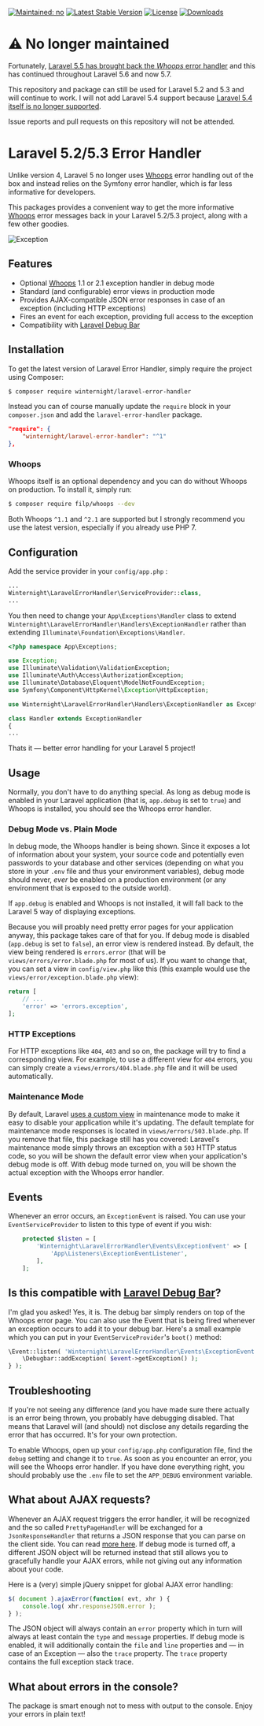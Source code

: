 [![Maintained: no](https://img.shields.io/maintenance/no/2017.svg?style=flat-square)](http://unmaintained.tech/)
[![Latest Stable Version](https://img.shields.io/packagist/v/winternight/laravel-error-handler.svg?style=flat-square)](https://packagist.org/packages/winternight/laravel-error-handler) [![License](https://img.shields.io/dub/l/vibe-d.svg?style=flat-square)](license.md) [![Downloads](https://img.shields.io/packagist/dt/winternight/laravel-error-handler.svg?style=flat-square)](https://packagist.org/packages/winternight/laravel-error-handler)

# ⚠️ No longer maintained

Fortunately, [Laravel 5.5 has brought back the *Whoops* error handler](https://laravel-news.com/whoops-laravel-5-5) and this has continued throughout Laravel 5.6 and now 5.7.

This repository and package can still be used for Laravel 5.2 and 5.3 and will continue to work. I will not add Laravel 5.4 support because [Laravel 5.4 itself is no longer supported](https://laravel.com/docs/5.7/releases#support-policy).

Issue reports and pull requests on this repository will not be attended.

# Laravel 5.2/5.3 Error Handler

Unlike version 4, Laravel 5 no longer uses [Whoops](https://github.com/filp/whoops "filp/whoops") error handling out of
the box and instead relies on the Symfony error handler, which is far less
informative for developers.

This packages provides a convenient way to get the more informative [Whoops](https://github.com/filp/whoops "filp/whoops") 
error messages back in your Laravel 5.2/5.3 project, along with a few other goodies.

![Exception](screenshot.png "The Whoops Error Handler in Action!" )

## Features

* Optional [Whoops](https://github.com/filp/whoops "filp/whoops") 1.1 or 2.1 exception handler in debug mode
* Standard (and configurable) error views in production mode
* Provides AJAX-compatible JSON error responses in case of an exception (including HTTP exceptions)
* Fires an event for each exception, providing full access to the exception
* Compatibility with [Laravel Debug Bar](https://github.com/barryvdh/laravel-debugbar "barryvdh/laravel-debugbar")

## Installation

To get the latest version of Laravel Error Handler, simply require the project using Composer:

```bash
$ composer require winternight/laravel-error-handler
```

Instead you can of course manually update the `require` block in your `composer.json` and add the `laravel-error-handler` package.

```json
"require": {
    "winternight/laravel-error-handler": "^1"
},
```

### Whoops

Whoops itself is an optional dependency and you can do without Whoops on production. To install it, simply run:

```bash
$ composer require filp/whoops --dev
```

Both Whoops `^1.1` and `^2.1` are supported but I strongly recommend you use the latest version, especially if you already use PHP 7.

## Configuration 

Add the service provider in your `config/app.php` :

```php
...
Winternight\LaravelErrorHandler\ServiceProvider::class,
...
```

You then need to change your `App\Exceptions\Handler` class to extend `Winternight\LaravelErrorHandler\Handlers\ExceptionHandler` rather than extending `Illuminate\Foundation\Exceptions\Handler`.

```php
<?php namespace App\Exceptions;

use Exception;
use Illuminate\Validation\ValidationException;
use Illuminate\Auth\Access\AuthorizationException;
use Illuminate\Database\Eloquent\ModelNotFoundException;
use Symfony\Component\HttpKernel\Exception\HttpException;

use Winternight\LaravelErrorHandler\Handlers\ExceptionHandler as ExceptionHandler;

class Handler extends ExceptionHandler
{
...
```

Thats it — better error handling for your Laravel 5 project!

## Usage

Normally, you don't have to do anything special. As long as debug mode is enabled in your Laravel application (that is, 
`app.debug` is set to `true`) and Whoops is installed, you should see the Whoops error handler.

### Debug Mode vs. Plain Mode

In debug mode, the Whoops handler is being shown. Since it exposes a lot of information about your system, your source 
code and potentially even passwords to your database and other services (depending on what you store in your `.env` file
and thus your environment variables), debug mode should never, *ever* be enabled on a production environment (or any 
environment that is exposed to the outside world).

If `app.debug` is enabled and Whoops is not installed, it will fall back to the Laravel 5 way of displaying exceptions.

Because you will proably need pretty error pages for your application anyway, this package takes care of that for you. 
If debug mode is disabled (`app.debug` is set to `false`), an error view is rendered instead. By default, the view being
rendered is `errors.error` (that will be `views/errors/error.blade.php` for most of us). If you want to change that, you 
can set a view in `config/view.php` like this (this example would use the `views/error/exception.blade.php` view):

```php
return [
    // ...
    'error' => 'errors.exception',
];
```

### HTTP Exceptions

For HTTP exceptions like `404`, `403` and so on, the package will try to find a corresponding view. For example, to use 
a different view for `404` errors, you can simply create a `views/errors/404.blade.php` file and it will be used 
automatically.

### Maintenance Mode

By default, Laravel [uses a custom view](https://laravel.com/docs/5.2/configuration#maintenance-mode) in maintenance mode
to make it easy to disable your application while it's updating. The default template for maintenance mode responses is 
located in `views/errors/503.blade.php`. If you remove that file, this package still has you covered: Laravel's 
maintenance mode simply throws an exception with a `503` HTTP status code, so you will be shown the default error view 
when your application's debug mode is off. With debug mode turned on, you will be shown the actual exception with the 
Whoops error handler.

## Events

Whenever an error occurs, an `ExceptionEvent` is raised. You can use your `EventServiceProvider` to listen to this type
of event if you wish:


```php
    protected $listen = [
        'Winternight\LaravelErrorHandler\Events\ExceptionEvent' => [
            'App\Listeners\ExceptionEventListener',
        ],
    ];
```

## Is this compatible with [Laravel Debug Bar](https://github.com/barryvdh/laravel-debugbar "barryvdh/laravel-debugbar")?

I'm glad you asked! Yes, it is. The debug bar simply renders on top of the Whoops error page. You can also use the Event
that is being fired whenever an exception occurs to add it to your debug bar. Here's a small example which you can put
in your `EventServiceProvider`'s `boot()` method:

```php
\Event::listen( 'Winternight\LaravelErrorHandler\Events\ExceptionEvent', function ( $event ) {
    \Debugbar::addException( $event->getException() );
} );
```

## Troubleshooting

If you're not seeing any difference (and you have made sure there actually is an error being thrown, you probably have 
debugging disabled. That means that Laravel will (and should) not disclose any details regarding the error that has 
occurred. It's for your own protection.

To enable Whoops, open up your `config/app.php` configuration file, find the `debug` setting and change it to `true`. As
soon as you encounter an error, you will see the Whoops error handler. If you have done everything right, you should
probably use the `.env` file to set the `APP_DEBUG` environment variable.

## What about AJAX requests?

Whenever an AJAX request triggers the error handler, it will be recognized and the so called `PrettyPageHandler` will be
exchanged for a `JsonResponseHandler` that returns a JSON response that you can parse on the client side. You can read 
[more here](https://github.com/filp/whoops/blob/master/docs/API%20Documentation.md#-whoopshandlerjsonresponsehandler).
If debug mode is turned off, a different JSON object will be returned instead that still allows you to gracefully handle
your AJAX errors, while not giving out any information about your code.

Here is a (very) simple jQuery snippet for global AJAX error handling:

```js
$( document ).ajaxError(function( evt, xhr ) {
    console.log( xhr.responseJSON.error );
} );
```

The JSON object will always contain an `error` property which in turn will always at least contain the `type` and `message`
properties. If debug mode is enabled, it will additionally contain the `file` and `line` properties and — in case of an 
Exception — also the `trace` property. The `trace` property contains the full exception stack trace.

## What about errors in the console?

The package is smart enough not to mess with output to the console. Enjoy your errors in plain text!
